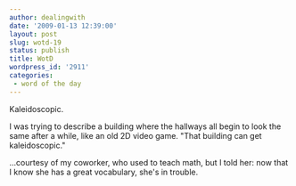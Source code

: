 ```yaml
---
author: dealingwith
date: '2009-01-13 12:39:00'
layout: post
slug: wotd-19
status: publish
title: WotD
wordpress_id: '2911'
categories:
 - word of the day
---
```


Kaleidoscopic.

I was trying to describe a building where the hallways all begin to look the
same after a while, like an old 2D video game. "That building can get
kaleidoscopic."

...courtesy of my coworker, who used to teach math, but I told her: now that I
know she has a great vocabulary, she's in trouble.

